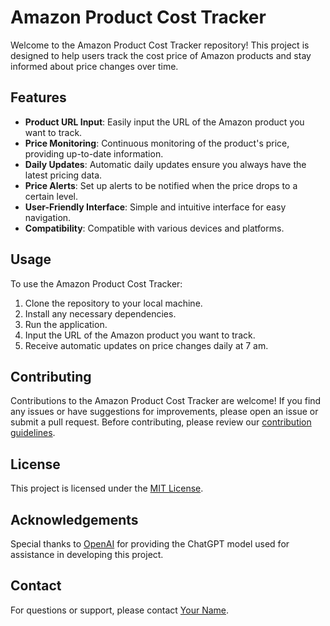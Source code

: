 # Amazon Product Cost Tracker

Welcome to the Amazon Product Cost Tracker repository! This project is designed to help users track the cost price of Amazon products and stay informed about price changes over time.

## Features

- **Product URL Input**: Easily input the URL of the Amazon product you want to track.
- **Price Monitoring**: Continuous monitoring of the product's price, providing up-to-date information.
- **Daily Updates**: Automatic daily updates ensure you always have the latest pricing data.
- **Price Alerts**: Set up alerts to be notified when the price drops to a certain level.
- **User-Friendly Interface**: Simple and intuitive interface for easy navigation.
- **Compatibility**: Compatible with various devices and platforms.

## Usage

To use the Amazon Product Cost Tracker:

1. Clone the repository to your local machine.
2. Install any necessary dependencies.
3. Run the application.
4. Input the URL of the Amazon product you want to track.
5. Receive automatic updates on price changes daily at 7 am.

## Contributing

Contributions to the Amazon Product Cost Tracker are welcome! If you find any issues or have suggestions for improvements, please open an issue or submit a pull request. Before contributing, please review our [contribution guidelines](CONTRIBUTING.md).

## License

This project is licensed under the [MIT License](LICENSE).

## Acknowledgements

Special thanks to [OpenAI](https://openai.com) for providing the ChatGPT model used for assistance in developing this project.

## Contact

For questions or support, please contact [Your Name](mailto:your@email.com).


